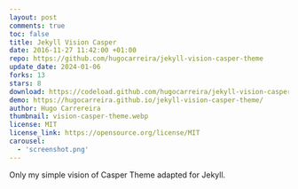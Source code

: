 ```yaml
---
layout: post
comments: true
toc: false
title: Jekyll Vision Casper
date: 2016-11-27 11:42:00 +01:00
repo: https://github.com/hugocarreira/jekyll-vision-casper-theme
update_date: 2024-01-06
forks: 13
stars: 8
download: https://codeload.github.com/hugocarreira/jekyll-vision-casper-theme/zip/gh-pages
demo: https://hugocarreira.github.io/jekyll-vision-casper-theme/
author: Hugo Carrereira
thumbnail: vision-casper-theme.webp
license: MIT
license_link: https://opensource.org/license/MIT
carousel:
  - 'screenshot.png'
---
```


Only my simple vision of Casper Theme adapted for Jekyll.

